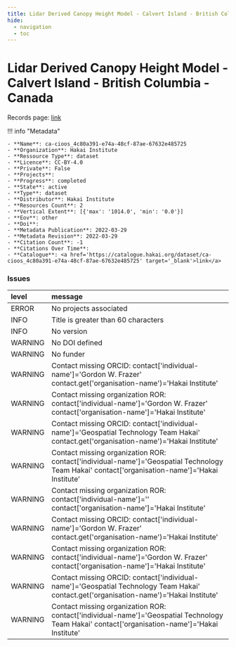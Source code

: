 ```yaml
---
title: Lidar Derived Canopy Height Model - Calvert Island - British Columbia - Canada
hide:
  - navigation
  - toc
---
```


# Lidar Derived Canopy Height Model - Calvert Island - British Columbia - Canada

Records page: <a href='https://catalogue.hakai.org/dataset/ca-cioos_4c80a391-e74a-48cf-87ae-67632e485725' target='_blank'>link</a>

<div id='map'></div>

!!! info "Metadata"
    
    - **Name**: ca-cioos_4c80a391-e74a-48cf-87ae-67632e485725 
    - **Organization**: Hakai Institute 
    - **Ressource Type**: dataset 
    - **Licence**: CC-BY-4.0 
    - **Private**: False 
    - **Projects**:  
    - **Progress**: completed 
    - **State**: active 
    - **Type**: dataset 
    - **Distributor**: Hakai Institute 
    - **Resources Count**: 2 
    - **Vertical Extent**: [{'max': '1014.0', 'min': '0.0'}] 
    - **Eov**: other 
    - **Doi**:  
    - **Metadata Publication**: 2022-03-29 
    - **Metadata Revision**: 2022-03-29 
    - **Citation Count**: -1 
    - **Citations Over Time**:  
    - **Catalogue**: <a href='https://catalogue.hakai.org/dataset/ca-cioos_4c80a391-e74a-48cf-87ae-67632e485725' target='_blank'>link</a> 

### Issues

| level   | message                                                                                                                                         |
|:--------|:------------------------------------------------------------------------------------------------------------------------------------------------|
| ERROR   | No projects associated                                                                                                                          |
| INFO    | Title is greater than 60 characters                                                                                                             |
| INFO    | No version                                                                                                                                      |
| WARNING | No DOI defined                                                                                                                                  |
| WARNING | No funder                                                                                                                                       |
| WARNING | Contact missing ORCID: contact['individual-name']='Gordon W. Frazer' contact.get('organisation-name')='Hakai Institute'                         |
| WARNING | Contact missing organization ROR:  contact['individual-name']='Gordon W. Frazer' contact['organisation-name']='Hakai Institute'                 |
| WARNING | Contact missing ORCID: contact['individual-name']='Geospatial Technology Team Hakai' contact.get('organisation-name')='Hakai Institute'         |
| WARNING | Contact missing organization ROR:  contact['individual-name']='Geospatial Technology Team Hakai' contact['organisation-name']='Hakai Institute' |
| WARNING | Contact missing organization ROR:  contact['individual-name']='' contact['organisation-name']='Hakai Institute'                                 |
| WARNING | Contact missing ORCID: contact['individual-name']='Gordon W. Frazer' contact.get('organisation-name')='Hakai Institute'                         |
| WARNING | Contact missing organization ROR:  contact['individual-name']='Gordon W. Frazer' contact['organisation-name']='Hakai Institute'                 |
| WARNING | Contact missing ORCID: contact['individual-name']='Geospatial Technology Team Hakai' contact.get('organisation-name')='Hakai Institute'         |
| WARNING | Contact missing organization ROR:  contact['individual-name']='Geospatial Technology Team Hakai' contact['organisation-name']='Hakai Institute' |

<script>
   document.addEventListener("DOMContentLoaded", function() {
    var map = L.map('map').setView([51.505, -125.09], 5);
    L.tileLayer('https://tile.openstreetmap.org/{z}/{x}/{y}.png', {
        maxZoom: 19,
        attribution: '&copy; <a href="http://www.openstreetmap.org/copyright">OpenStreetMap</a>'
    }).addTo(map);
    var geojsonFeature = {
        "type": "Feature",
        "properties": {
            "name" : "Lidar Derived Canopy Height Model - Calvert Island - British Columbia - Canada"
        },
        "geometry": {'type': 'Polygon', 'coordinates': [[[-128.309326171875, 51.41633810640042], [-127.803955078125, 51.41633810640042], [-127.803955078125, 51.97472977494965], [-128.309326171875, 51.97472977494965], [-128.309326171875, 51.41633810640042]]]}
    }
    L.geoJSON(geojsonFeature).addTo(map);
   })
</script>